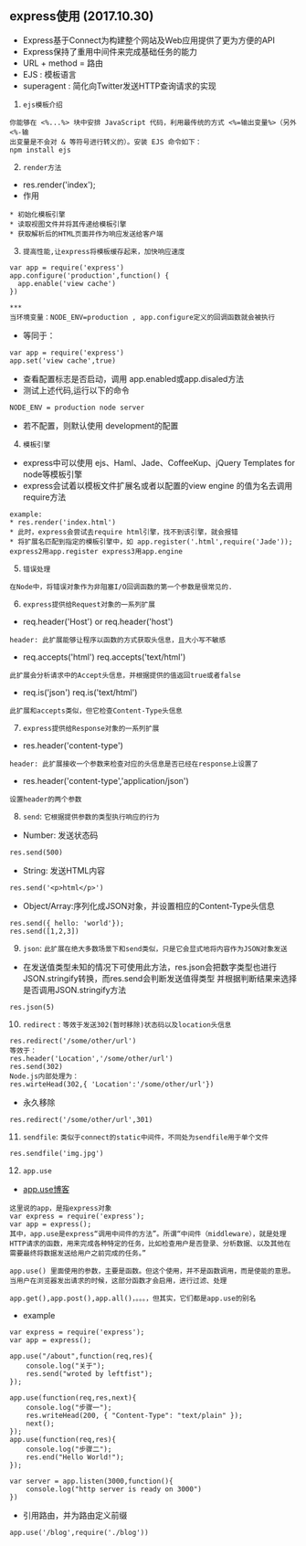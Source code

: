 ## express使用 (2017.10.30)
* Express基于Connect为构建整个网站及Web应用提供了更为方便的API
* Express保持了重用中间件来完成基础任务的能力
* URL + method = 路由
* EJS : 模板语言
* superagent : 简化向Twitter发送HTTP查询请求的实现

1. `ejs模板介绍`
```
你能够在 <%...%> 块中安排 JavaScript 代码，利用最传统的方式 <%=输出变量%>（另外 <%-输
出变量是不会对 & 等符号进行转义的）。安装 EJS 命令如下：
npm install ejs
```
2. `render方法`
* res.render('index');
* 作用
```
* 初始化模板引擎
* 读取视图文件并将其传递给模板引擎
* 获取解析后的HTML页面并作为响应发送给客户端
```
3. `提高性能,让express将模板缓存起来，加快响应速度`
```
var app = require('express')
app.configure('production',function() {
  app.enable('view cache')
})

***
当环境变量：NODE_ENV=production , app.configure定义的回调函数就会被执行
```
* 等同于：
```
var app = require('express')
app.set('view cache',true)
```
* 查看配置标志是否启动，调用 app.enabled或app.disaled方法
* 测试上述代码,运行以下的命令
```
NODE_ENV = production node server
```
* 若不配置，则默认使用 development的配置
4. `模板引擎`
* express中可以使用 ejs、Haml、Jade、CoffeeKup、jQuery Templates for node等模板引擎
* express会试着以模板文件扩展名或者以配置的view engine 的值为名去调用require方法
```
example:
* res.render('index.html')
* 此时，express会尝试去require html引擎，找不到该引擎，就会报错
* 将扩展名匹配到指定的模板引擎中，如 app.register('.html',require('Jade')); express2用app.register express3用app.engine
``` 
5. `错误处理`
```
在Node中，将错误对象作为非阻塞I/O回调函数的第一个参数是很常见的.
```
6. `express提供给Request对象的一系列扩展`
* req.header('Host') or req.header('host')
```
header: 此扩展能够让程序以函数的方式获取头信息，且大小写不敏感
```
* req.accepts('html')   req.accepts('text/html')
```
此扩展会分析请求中的Accept头信息，并根据提供的值返回true或者false
```
* req.is('json')  req.is('text/html')
```
此扩展和accepts类似，但它检查Content-Type头信息
```
7. `express提供给Response对象的一系列扩展`
* res.header('content-type')
```
header: 此扩展接收一个参数来检查对应的头信息是否已经在response上设置了
```
* res.header('content-type','application/json')
```
设置header的两个参数
```
8. `send`: `它根据提供参数的类型执行响应的行为`
* Number: 发送状态码
```
res.send(500)
```
* String: 发送HTML内容
```
res.send('<p>html</p>')
```
* Object/Array:序列化成JSON对象，并设置相应的Content-Type头信息
```
res.send({ hello: 'world'});
res.send([1,2,3])
```
9. `json`: `此扩展在绝大多数场景下和send类似，只是它会显式地将内容作为JSON对象发送`
* 在发送值类型未知的情况下可使用此方法，res.json会把数字类型也进行JSON.stringify转换，而res.send会判断发送值得类型
  并根据判断结果来选择是否调用JSON.stringify方法
```
res.json(5)
```
10. `redirect` : `等效于发送302(暂时移除)状态码以及location头信息`
```
res.redirect('/some/other/url') 
等效于：
res.header('Location','/some/other/url')
res.send(302)
Node.js内部处理为：
res.wirteHead(302,{ 'Location':'/some/other/url'})
```
* 永久移除
```
res.redirect('/some/other/url',301) 
```
11. `sendfile`: `类似于connect的static中间件，不同处为sendfile用于单个文件`
```
res.sendfile('img.jpg')
```
12. `app.use`
* [app.use博客](http://blog.csdn.net/leftfist/article/details/41811021)
```
这里说的app，是指express对象
var express = require('express');
var app = express();
其中，app.use是express“调用中间件的方法”。所谓“中间件（middleware），就是处理HTTP请求的函数，用来完成各种特定的任务，比如检查用户是否登录、分析数据、以及其他在需要最终将数据发送给用户之前完成的任务。”
```
```
app.use() 里面使用的参数，主要是函数。但这个使用，并不是函数调用，而是使能的意思。当用户在浏览器发出请求的时候，这部分函数才会启用，进行过滤、处理
```
```
app.get(),app.post(),app.all()，。。。，但其实，它们都是app.use的别名
```
* example
```
var express = require('express');  
var app = express();  
  
app.use("/about",function(req,res){  
    console.log("关于");  
    res.send("wroted by leftfist");  
});  
  
app.use(function(req,res,next){  
    console.log("步骤一");  
    res.writeHead(200, { "Content-Type": "text/plain" });  
    next();  
});  
app.use(function(req,res){  
    console.log("步骤二");  
    res.end("Hello World!");  
});  
  
var server = app.listen(3000,function(){  
    console.log("http server is ready on 3000")  
}) 
```
* 引用路由，并为路由定义前缀
```
app.use('/blog',require('./blog'))
```
